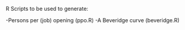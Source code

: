 R Scripts to be used to generate:

-Persons per (job) opening (ppo.R)
-A Beveridge curve (beveridge.R)
